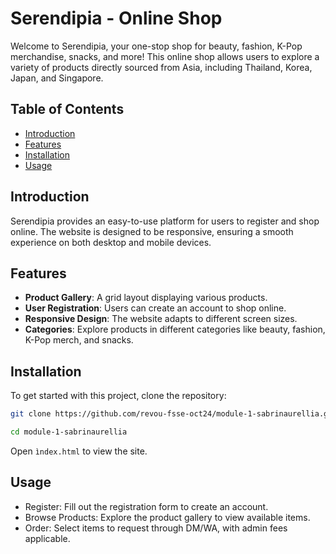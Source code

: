 # Serendipia - Online Shop

Welcome to Serendipia, your one-stop shop for beauty, fashion, K-Pop merchandise, snacks, and more! This online shop allows users to explore a variety of products directly sourced from Asia, including Thailand, Korea, Japan, and Singapore.

## Table of Contents
- [Introduction](#introduction)
- [Features](#features)
- [Installation](#installation)
- [Usage](#usage)

## Introduction
Serendipia provides an easy-to-use platform for users to register and shop online. The website is designed to be responsive, ensuring a smooth experience on both desktop and mobile devices.

## Features
- **Product Gallery**: A grid layout displaying various products.
- **User Registration**: Users can create an account to shop online.
- **Responsive Design**: The website adapts to different screen sizes.
- **Categories**: Explore products in different categories like beauty, fashion, K-Pop merch, and snacks.

## Installation
To get started with this project, clone the repository:

```bash
git clone https://github.com/revou-fsse-oct24/module-1-sabrinaurellia.git

cd module-1-sabrinaurellia
```
Open `ìndex.html` to view the site.

## Usage
- Register: Fill out the registration form to create an account.
- Browse Products: Explore the product gallery to view available items.
- Order: Select items to request through DM/WA, with admin fees applicable.



